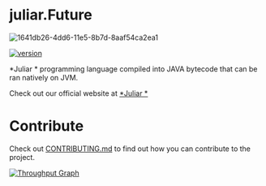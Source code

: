 # juliar.Future
![1641db26-4dd6-11e5-8b7d-8aaf54ca2ea1](https://cloud.githubusercontent.com/assets/11934545/19501344/ad778fec-9572-11e6-8ff3-5d6f051ce7fc.png)

[![version](https://img.shields.io/badge/version-0.0.1-green.svg)](https://www.juliar.org/downloads.ju)

*Juliar * programming language compiled into JAVA bytecode that can be ran natively on JVM.

Check out our official website at [*Juliar *](http://www.juliar.org)

# Contribute

Check out [CONTRIBUTING.md](https://github.com/juliarLang/juliarFuture/blob/master/CONTRIBUTING.md)
to find out how you can contribute to the project.

[![Throughput Graph](https://graphs.waffle.io/juliarLang/juliarFuture/throughput.svg)](https://waffle.io/juliarLang/juliarFuture/metrics/throughput)
